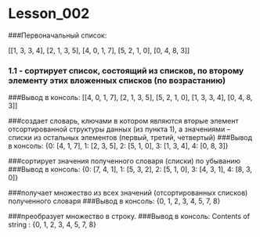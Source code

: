 # Lesson_002
###Первоначальный список:

[[1, 3, 3, 4], [2, 1, 3, 5], [4, 0, 1, 7], [5, 2, 1, 0], [0, 4, 8, 3]]

### 1.1 - сортирует список, состоящий из списков, по второму элементу этих вложенных списков (по возрастанию)
###Вывод в консоль:
[[4, 0, 1, 7], [2, 1, 3, 5], [5, 2, 1, 0], [1, 3, 3, 4], [0, 4, 8, 3]]

###создает словарь, ключами в котором являются вторые элемент отсортированной структуры данных (из пункта 1), а значениями – списки из остальных элементов (первый, третий, четвертый)
###Вывод в консоль:
{0: [4, 1, 7], 1: [2, 3, 5], 2: [5, 1, 0], 3: [1, 3, 4], 4: [0, 8, 3]}

###сортирует значения полученного словаря (списки) по убыванию
###Вывод в консоль:
{0: [7, 4, 1], 1: [5, 3, 2], 2: [5, 1, 0], 3: [4, 3, 1], 4: [8, 3, 0]}

###получает множество из всех значений (отсортированных списков) полученного словаря
###Вывод в консоль:
{0, 1, 2, 3, 4, 5, 7, 8}

###преобразует множество в строку.
###Вывод в консоль:
Contents of string :  {0, 1, 2, 3, 4, 5, 7, 8}
